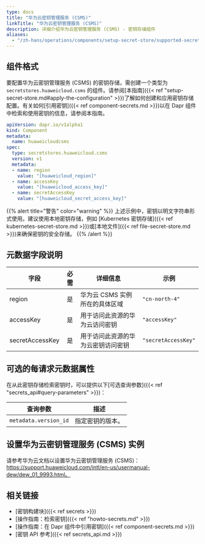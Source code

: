 ```yaml
---
type: docs
title: "华为云密钥管理服务 (CSMS)"
linkTitle: "华为云密钥管理服务 (CSMS)"
description: 详细介绍华为云密钥管理服务 (CSMS) - 密钥存储组件
aliases:
  - "/zh-hans/operations/components/setup-secret-store/supported-secret-stores/huaweicloud-csms/"
---
```


## 组件格式

要配置华为云密钥管理服务 (CSMS) 的密钥存储，需创建一个类型为 `secretstores.huaweicloud.csms` 的组件。请参阅[本指南]({{< ref "setup-secret-store.md#apply-the-configuration" >}})了解如何创建和应用密钥存储配置。有关如何[引用密钥]({{< ref component-secrets.md >}})以在 Dapr 组件中检索和使用密钥的信息，请参阅本指南。

```yaml
apiVersion: dapr.io/v1alpha1
kind: Component
metadata:
  name: huaweicloudcsms
spec:
  type: secretstores.huaweicloud.csms
  version: v1
  metadata:
  - name: region
    value: "[huaweicloud_region]"
  - name: accessKey 
    value: "[huaweicloud_access_key]"
  - name: secretAccessKey
    value: "[huaweicloud_secret_access_key]"
```

{{% alert title="警告" color="warning" %}}
上述示例中，密钥以明文字符串形式使用。建议使用本地密钥存储，例如 [Kubernetes 密钥存储]({{< ref kubernetes-secret-store.md >}})或[本地文件]({{< ref file-secret-store.md >}})来确保密钥的安全存储。
{{% /alert %}}

## 元数据字段说明

| 字段             | 必需 | 详细信息                                                        | 示例                |
| --------------- | :--: | --------------------------------------------------------------- | ------------------- |
| region          |  是  | 华为云 CSMS 实例所在的具体区域                                  | `"cn-north-4"`      |
| accessKey       |  是  | 用于访问此资源的华为云访问密钥                                  | `"accessKey"`       |
| secretAccessKey |  是  | 用于访问此资源的华为云密钥访问密钥                              | `"secretAccessKey"` |

## 可选的每请求元数据属性

在从此密钥存储检索密钥时，可以提供以下[可选查询参数]({{< ref "secrets_api#query-parameters" >}})：

查询参数 | 描述
--------- | -----------
`metadata.version_id` | 指定密钥的版本。

## 设置华为云密钥管理服务 (CSMS) 实例

请参考华为云文档以设置华为云密钥管理服务 (CSMS)：https://support.huaweicloud.com/intl/en-us/usermanual-dew/dew_01_9993.html。

## 相关链接

- [密钥构建块]({{< ref secrets >}})
- [操作指南：检索密钥]({{< ref "howto-secrets.md" >}})
- [操作指南：在 Dapr 组件中引用密钥]({{< ref component-secrets.md >}})
- [密钥 API 参考]({{< ref secrets_api.md >}})
